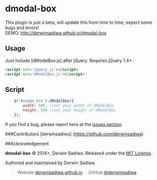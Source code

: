 dmodal-box
=========

This plugin is just a beta, will update this from time to time, expect some bugs and errors!<br>
DEMO: http://derwinsadiwa.github.io/dmodal-box

Usage
-----

Just include [dModalBox.js] after jQuery. Requires jQuery 1.4+.

``` html
<script src='jquery.js'></script>
<script src='dModalBox.js'></script>
```

Script
------

``` javascript
	$('#image_btn').dModalBox({
		width: 500, //set your width of dModalBox
		height: 500 //set your height of dModalBox
	});
```

If you find a bug, please report here at the [issues section](https://github.com/derwinsadiwa/dmodal-box/issues).

###Contributors
[derwinsadiwa] (https://github.com/derwinsadiwa)

##Acknowledgement

**dmodal-box** © 2014+, Derwin Sadiwa. Released under the [MIT License](http://opensource.org/licenses/mit-license.php).<br>

Authored and maintained by Derwin Sadiwa.

> Website [derwinsadiwa.github.io](http://derwinsadiwa.github.io) &nbsp;&middot;&nbsp;
> GitHub [@derwinsadiwa](https://github.com/derwinsadiwa) &nbsp;&nbsp;
